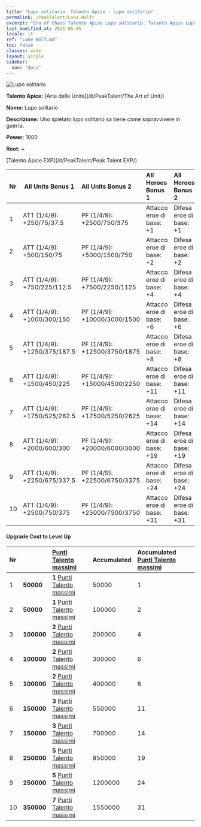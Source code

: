 ```yaml
---
title: "Lupo solitario. Talento Apice - Lupo solitario"
permalink: /PeakTalent/Lone Wolf/
excerpt: "Era of Chaos Talento Apice Lupo solitario. Talento Apice Lupo solitario. Lupo solitario"
last_modified_at: 2021-05-05
locale: it
ref: "Lone Wolf.md"
toc: false
classes: wide
layout: single
sidebar:
  nav: "docs"
---
```


  ![Lupo solitario](/images/pt/talent_2001.png)

  **Talento Apice:** [Arte delle Unità](/it/PeakTalent/The Art of Unit/)

  **Nome:** Lupo solitario

  **Descrizione:** Uno spietato lupo solitario sa bene come sopravvivere in guerra.

  **Power:** 1000

  **Root:** +

  [Talento Apice EXP](/it/PeakTalent/Peak Talent EXP/)

  | Nr | All Units Bonus 1 | All Units Bonus 2 | All Heroes Bonus 1 | All Heroes Bonus 2 |
  |:---|--------------|:-------------|:-------------|:-------------|
  | 1 | ATT (1/4/9): +250/75/37.5 | PF (1/4/9): +2500/750/375 | Attacco eroe di base: +1 | Difesa eroe di base: +1 |
  | 2 | ATT (1/4/9): +500/150/75 | PF (1/4/9): +5000/1500/750 | Attacco eroe di base: +2 | Difesa eroe di base: +2 |
  | 3 | ATT (1/4/9): +750/225/112.5 | PF (1/4/9): +7500/2250/1125 | Attacco eroe di base: +4 | Difesa eroe di base: +4 |
  | 4 | ATT (1/4/9): +1000/300/150 | PF (1/4/9): +10000/3000/1500 | Attacco eroe di base: +6 | Difesa eroe di base: +6 |
  | 5 | ATT (1/4/9): +1250/375/187.5 | PF (1/4/9): +12500/3750/1875 | Attacco eroe di base: +8 | Difesa eroe di base: +8 |
  | 6 | ATT (1/4/9): +1500/450/225 | PF (1/4/9): +15000/4500/2250 | Attacco eroe di base: +11 | Difesa eroe di base: +11 |
  | 7 | ATT (1/4/9): +1750/525/262.5 | PF (1/4/9): +17500/5250/2625 | Attacco eroe di base: +14 | Difesa eroe di base: +14 |
  | 8 | ATT (1/4/9): +2000/600/300 | PF (1/4/9): +20000/6000/3000 | Attacco eroe di base: +19 | Difesa eroe di base: +19 |
  | 9 | ATT (1/4/9): +2250/675/337.5 | PF (1/4/9): +22500/6750/3375 | Attacco eroe di base: +24 | Difesa eroe di base: +24 |
  | 10 | ATT (1/4/9): +2500/750/375 | PF (1/4/9): +25000/7500/3750 | Attacco eroe di base: +31 | Difesa eroe di base: +31 |


#### Upgrade Cost to Level Up

  | Nr | <i class="fas fa-coins"/> | [Punti Talento massimi](/ItemsIT/con_934/) | Accumulated <i class="fas fa-coins"/> | Accumulated [Punti Talento massimi](/ItemsIT/con_934/) |
  |:---|--------------|:-------------|:-------------|:-------------|
  | 1 | **50000** | **1** [Punti Talento massimi](/ItemsIT/con_934/) | 50000 | 1 |
  | 2 | **50000** | **1** [Punti Talento massimi](/ItemsIT/con_934/) | 100000 | 2 |
  | 3 | **100000** | **2** [Punti Talento massimi](/ItemsIT/con_934/) | 200000 | 4 |
  | 4 | **100000** | **2** [Punti Talento massimi](/ItemsIT/con_934/) | 300000 | 6 |
  | 5 | **100000** | **2** [Punti Talento massimi](/ItemsIT/con_934/) | 400000 | 8 |
  | 6 | **150000** | **3** [Punti Talento massimi](/ItemsIT/con_934/) | 550000 | 11 |
  | 7 | **150000** | **3** [Punti Talento massimi](/ItemsIT/con_934/) | 700000 | 14 |
  | 8 | **250000** | **5** [Punti Talento massimi](/ItemsIT/con_934/) | 950000 | 19 |
  | 9 | **250000** | **5** [Punti Talento massimi](/ItemsIT/con_934/) | 1200000 | 24 |
  | 10 | **350000** | **7** [Punti Talento massimi](/ItemsIT/con_934/) | 1550000 | 31 |
